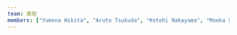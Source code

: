 ```yaml
---
team: 美術
members: ["Yumena Hikita", "Aruto Tsukuda", "Kotohi Nakayama", "Moeka Shimizu", "Yuzuka Kuwana", "Yuiko Kida", "Grace", "Keigo Takenaka", "Ayao Hoshiai"]
---
```

